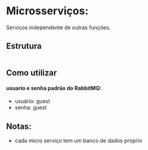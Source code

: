 # Microsserviços:

Serviços independente de outras funções.

## Estrutura

```bash

```

## Como utilizar

#### usuario e senha padrão do RabbitMQ:
- usuário: guest
- senha: guest

## Notas:
- cada micro serviço tem um banco de dados próprio